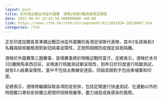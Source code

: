 ```yaml
---
layout: post
title: 於印度出戰亞洲盃外圍賽　港隊2球員3職員檢測呈陽性
date: 2022-06-07 12:43:59.000000000 +08:00
link: https://news.rthk.hk/rthk/ch/component/k2/1651934-20220607.htm
categories: rthk
---
```


正在印度加爾各答準備出戰亞洲盃外圍賽的香港足球隊代表隊，其中2名球員和3名職員經核酸檢測對新冠病毒呈陽性，正按照相關防疫規定自我隔離。

港隊於外圍賽第三圈賽事，首場賽事將於明晚迎戰阿富汗，足總表示，港隊於本月3日離開馬來西亞前，全隊進行核酸測試都呈陰性，到昨日於印度進行核酸測試，就有5人結果呈陽性，當中不包括主教練安達臣。同組其餘對手包括柬埔寨和印度。

足總表示，港隊將繼續採取各項防疫安排，包括定期進行快速測試、在運動以外的時間戴口罩和安排獨立房間供球隊用餐等，盡力減低成員感染的風險。
